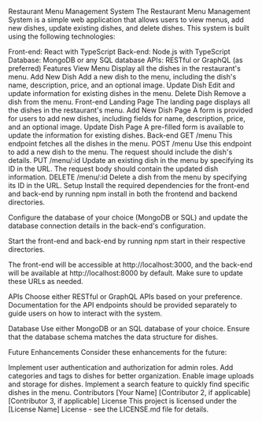Restaurant Menu Management System
The Restaurant Menu Management System is a simple web application that allows users to view menus, add new dishes, update existing dishes, and delete dishes. This system is built using the following technologies:

Front-end: React with TypeScript
Back-end: Node.js with TypeScript
Database: MongoDB or any SQL database
APIs: RESTful or GraphQL (as preferred)
Features
View Menu
Display all the dishes in the restaurant's menu.
Add New Dish
Add a new dish to the menu, including the dish's name, description, price, and an optional image.
Update Dish
Edit and update information for existing dishes in the menu.
Delete Dish
Remove a dish from the menu.
Front-end
Landing Page
The landing page displays all the dishes in the restaurant's menu.
Add New Dish Page
A form is provided for users to add new dishes, including fields for name, description, price, and an optional image.
Update Dish Page
A pre-filled form is available to update the information for existing dishes.
Back-end
GET /menu
This endpoint fetches all the dishes in the menu.
POST /menu
Use this endpoint to add a new dish to the menu. The request should include the dish's details.
PUT /menu/:id
Update an existing dish in the menu by specifying its ID in the URL. The request body should contain the updated dish information.
DELETE /menu/:id
Delete a dish from the menu by specifying its ID in the URL.
Setup
Install the required dependencies for the front-end and back-end by running npm install in both the frontend and backend directories.

Configure the database of your choice (MongoDB or SQL) and update the database connection details in the back-end's configuration.

Start the front-end and back-end by running npm start in their respective directories.

The front-end will be accessible at http://localhost:3000, and the back-end will be available at http://localhost:8000 by default. Make sure to update these URLs as needed.

APIs
Choose either RESTful or GraphQL APIs based on your preference. Documentation for the API endpoints should be provided separately to guide users on how to interact with the system.

Database
Use either MongoDB or an SQL database of your choice. Ensure that the database schema matches the data structure for dishes.

Future Enhancements
Consider these enhancements for the future:

Implement user authentication and authorization for admin roles.
Add categories and tags to dishes for better organization.
Enable image uploads and storage for dishes.
Implement a search feature to quickly find specific dishes in the menu.
Contributors
[Your Name]
[Contributor 2, if applicable]
[Contributor 3, if applicable]
License
This project is licensed under the [License Name] License - see the LICENSE.md file for details.
